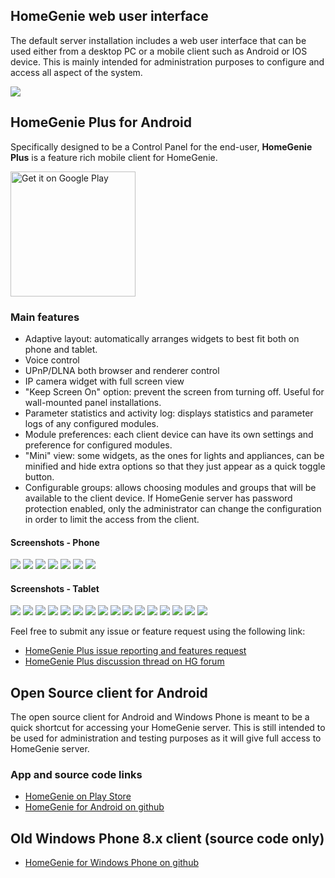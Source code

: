 ## HomeGenie web user interface

The default server installation includes a web user interface that can be used either from a desktop PC or a mobile client such as Android or IOS device.
This is mainly intended for administration purposes to configure and access all aspect of the system.

<div class="media-container">
    <img self="size-medium" src="images/docs/dashboard_page_01.png">
</div>

<a name="HomeGeniePlus"></a>
## HomeGenie Plus for Android

Specifically designed to be a Control Panel for the end-user, **HomeGenie Plus** is a feature rich mobile client for HomeGenie.

<a href="https://play.google.com/store/apps/details?id=com.glabs.homegenieplus&utm_source=global_co&utm_medium=prtnr&utm_content=Mar2515&utm_campaign=PartBadge&pcampaignid=MKT-AC-global-none-all-co-pr-py-PartBadges-Oct1515-1"><img width="200" alt="Get it on Google Play" src="https://play.google.com/intl/en_us/badges/images/apps/en-play-badge-border.png" /></a>


### Main features

- Adaptive layout: automatically arranges widgets to best fit both on phone and tablet.
- Voice control
- UPnP/DLNA both browser and renderer control
- IP camera widget with full screen view
- "Keep Screen On" option: prevent the screen from turning off. Useful for wall-mounted panel installations.
- Parameter statistics and activity log: displays statistics and parameter logs of any configured modules.
- Module preferences: each client device can have its own settings and preference for configured modules.
- "Mini" view: some widgets, as the ones for lights and appliances, can be minified and hide extra options so that they just appear as a quick toggle button.
- Configurable groups: allows choosing modules and groups that will be available to the client device. If HomeGenie server has password protection enabled, only the administrator can change the configuration in order to limit the access from the client.


#### Screenshots - Phone

<div class="media-container" data-ui-load="app/components/gallery">
    <!--img self="size-medium" src="images/hgplus/hg_phone_00.png" /-->
    <img self="size-medium" src="images/hgplus/hg_phone_01.png" />
    <img self="size-medium" src="images/hgplus/hg_phone_02.png" />
    <img self="size-medium" src="images/hgplus/hg_phone_03.png" />
    <img self="size-medium" src="images/hgplus/hg_phone_04.png" />
    <img self="size-medium" src="images/hgplus/hg_phone_05.png" />
    <img self="size-medium" src="images/hgplus/hg_phone_06.png" />
    <img self="size-medium" src="images/hgplus/hg_phone_07.png" />
</div>


#### Screenshots - Tablet

<div class="media-container" data-ui-load="app/components/gallery">
    <img self="size-medium" src="images/hgplus/hgplus_13.jpg" />
    <img self="size-medium" src="images/hgplus/hg_tablet_01.png" />
    <img self="size-medium" src="images/hgplus/hg_tablet_02.png" />
    <img self="size-medium" src="images/hgplus/hg_tablet_03.png" />
    <img self="size-medium" src="images/hgplus/hg_tablet_05.png" />
    <img self="size-medium" src="images/hgplus/hg_tablet_06.png" />
    <img self="size-medium" src="images/hgplus/hg_tablet_08.png" />
    <img self="size-medium" src="images/hgplus/hgplus_04.jpg" />
    <img self="size-medium" src="images/hgplus/hgplus_05.jpg" />
    <img self="size-medium" src="images/hgplus/hgplus_06.jpg" />
    <img self="size-medium" src="images/hgplus/hgplus_07.jpg" />
    <img self="size-medium" src="images/hgplus/hgplus_08.jpg" />
    <img self="size-medium" src="images/hgplus/hgplus_09.jpg" />
    <img self="size-medium" src="images/hgplus/hgplus_11.png" />
    <img self="size-medium" src="images/hgplus/hgplus_12.jpg" />
    <img self="size-medium" src="images/hgplus/hgplus_14.jpg" />
</div>

Feel free to submit any issue or feature request using the following link:

- [HomeGenie Plus issue reporting and features request](https://github.com/genielabs/homegenie-plus-android/issues)
- [HomeGenie Plus discussion thread on HG forum](http://www.homegenie.it/forum/index.php?topic=1142)


## Open Source client for Android

The open source client for Android and Windows Phone is meant to be a quick shortcut for accessing your HomeGenie server. This is still intended
to be used for administration and testing purposes as it will give full access to HomeGenie server.


### App and source code links

- [HomeGenie on Play Store](https://play.google.com/store/apps/details?id=com.glabs.homegenie)
- [HomeGenie for Android on github](https://github.com/genielabs/HomeGenie-Android)


## Old Windows Phone 8.x client (source code only)

- [HomeGenie for Windows Phone on github](https://github.com/genielabs/HomeGenie-WindowsPhone)

<br /><br /><br /><br />
